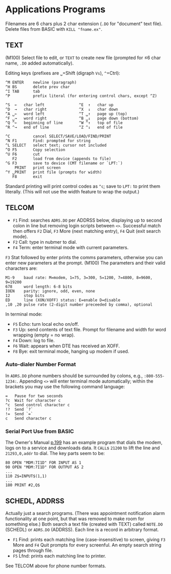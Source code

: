 Applications Programs
=====================

Filenames are 6 chars plus 2 char extension (`.DO` for "document" text
file). Delete files from BASIC with `KILL "fname.ex"`.

TEXT
----

(M100) Select file to edit, or `TEXT` to create new file (prompted for ≤6
char name, `.DO` added automatically).

Editing keys (prefixes are `␣`=Shift (digraph `Vs`), `^`=Ctrl):

    ^M ENTER    newline (paragraph)
    ^H BS       delete prev char
    ^I TAB      tab
    ^P          prefix literal (for entering control chars, except ^Z)

    ^S  ←   char left               ^E  ↑   char up
    ^D  →   char right              ^X  ↓   char down
    ^A ␣←   word left               ^T ␣↑   page up (top)
    ^F ␣→   word right              ^B ␣↓   page down (bottom)
    ^Q ^←   beginning of line       ^W ^↑   top of file
    ^R ^→   end of line             ^Z ^↓   end of file

    ^C          cancel SELECT/SAVE/LOAD/FIND/PRINT
    ^N F1       Find: prompted for string
    ^L SELECT   select text; cursor not included
    ^O F5       Copy selection
    ^U F6       cut
       F2       load from device (appends to file)
    ^G F3       save to device (CMT filename or `LPT:`)
        PRINT   print screen
    ^Y ␣PRINT   print file (prompts for width)
       F8       exit

Standard printing will print control codes as `^c`; save to `LPT:` to print
them literally. (This will not use the width feature to wrap the output.)


TELCOM
------

- `F1` Find: searches `ADRS.DO` per ADDRSS below, displaying up to second
  colon in line but removing login scripts between `<>`. Successful match
  then offers `F2` Dial, `F3` More (next matching entry), `F4` Quit (exit
  search mode).
- `F2` Call: type in nubmer to dial.
- `F4` Term: enter terminal mode with current parameters.

`F3` Stat followed by enter prints the comms parameters, otherwise you can
enter new parameters at the prompt. (M100) The parameters and their valid
characters are:

    M1-9    baud rate: M=modem, 1=75, 3=300, 5=1200, 7=4800, 8=9600, 9=19200
    678     word length: 6-8 bits
    IOEN    parity: ignore, odd, even, none
    12      stop bits
    ED      line (XON/XOFF) status: E=enable D=disable
    ,10 ,20 pulse rate (2-digit number preceeded by comma), optional

In terminal mode:
- `F5` Echo: turn local echo on/off.
- `F3` Up: send contents of text file. Prompt for filename and width for
  word wrapping (empty = no wrap).
- `F4` Down: log to file.
- `F6` Wait: appears when DTE has received an XOFF.
- `F8` Bye: exit terminal mode, hanging up modem if used.

### Auto-dialer Number Format

In `ADRS.DO` phone numbers should be surrounded by colons, e.g.,
`:800-555-1234:`. Appending `<>` will enter terminal mode automatically;
within the brackets you may use the following command language:

    =   Pause for two seconds
    ?c  Wait for character c
    ^c  Send control character c
    !?  Send `?`
    !=  Send `=`
    c   Send character c

### Serial Port Use from BASIC

The Owner's Manual [p.199][om 199] has an example program that dials the
modem, logs on to a service and downloads data. It `CALL`s `21200` to lift
the line and `21293,0,addr` to dial. The key parts seem to be:

    80 OPEN "MDM:7I1D" FOR INPUT AS 1
    90 OPEN "MDM:7I1D" FOR OUTPUT AS 2
    ...
    110 Z$=INPUT$(1,1)
    ...
    180 PRINT #2,Q$


SCHEDL, ADDRSS
--------------

Actually just a search programs. (There was appointment notification alarm
functionality at one point, but that was removed to make room for something
else.) Both search a text file (created with TEXT) called `NOTE.DO`
(SCHEDL) or `ADRS.DO` (ADDRSS). Each line is a record in arbitrary format.

- `F1` Find: prints each matching line (case-insensitive) to screen, giving
  `F3` More and `F4` Quit prompts for every screenful. An empty search
  string pages through file.
- `F5` Lfnd:  prints each matching line to printer.

See TELCOM above for phone number formats.



<!-------------------------------------------------------------------->
[om 199]: https://archive.org/stream/trs-80-m-100-user-guide#page/199/mode/1up

